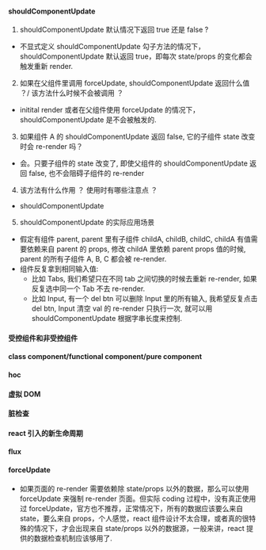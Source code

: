 #### shouldComponentUpdate

1. shouldComponentUpdate 默认情况下返回 true 还是 false ?
* 不显式定义 shouldComponentUpdate 勾子方法的情况下，shouldComponentUpdate 默认返回 true，即每次 state/props 的变化都会触发重新 render.

2. 如果在父组件里调用 forceUpdate, shouldComponentUpdate 返回什么值 ？/ 该方法什么时候不会被调用 ？ 
* initital render 或者在父组件使用 forceUpdate 的情况下，shouldComponentUpdate 是不会被触发的.

3. 如果组件 A 的 shouldComponentUpdate 返回 false, 它的子组件 state 改变时会 re-render 吗？
* 会。只要子组件的 state 改变了, 即使父组件的 shouldComponentUpdate 返回 false, 也不会阻碍子组件的 re-render

4. 该方法有什么作用 ？ 使用时有哪些注意点 ？
* shouldComponentUpdate

5. shouldComponentUpdate 的实际应用场景
* 假定有组件 parent, parent 里有子组件 childA, childB, childC, childA 有值需要依赖来自 parent 的 props, 修改 childA 里依赖 parent props 值的时候, parent 的所有子组件 A, B, C 都会被 re-render.
* 组件反复拿到相同输入值:
  * 比如 Tabs, 我们希望只在不同 tab 之间切换的时候去重新 re-render, 如果反复选中同一个 Tab 不去 re-render.
  * 比如 Input, 有一个 del btn 可以删除 Input 里的所有输入, 我希望反复点击 del btn, Input 清空 val 的 re-render 只执行一次, 就可以用 shouldComponentUpdate 根据字串长度来控制.

#### 受控组件和非受控组件

#### class component/functional component/pure component

#### hoc

#### 虚拟 DOM

#### 脏检查

#### react 引入的新生命周期

#### flux

#### forceUpdate

* 如果页面的 re-render 需要依赖除 state/props 以外的数据，那么可以使用 forceUpdate 来强制 re-render 页面。但实际 coding 过程中，没有真正使用过 forceUpdate，官方也不推荐，正常情况下，所有的数据应该要么来自 state，要么来自 props，个人感觉，react 组件设计不太合理，或者真的很特殊的情况下，才会出现来自 state/props 以外的数据源，一般来讲，react 提供的数据检查机制应该够用了.
